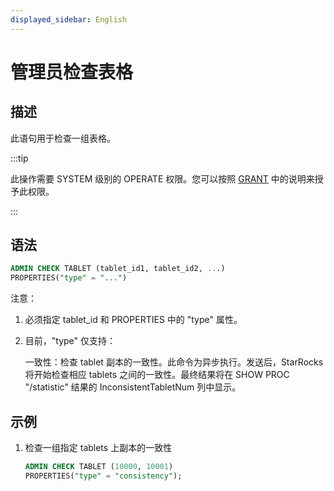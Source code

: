 ```yaml
---
displayed_sidebar: English
---
```


# 管理员检查表格

## 描述

此语句用于检查一组表格。

:::tip

此操作需要 SYSTEM 级别的 OPERATE 权限。您可以按照 [GRANT](../account-management/GRANT.md) 中的说明来授予此权限。

:::

## 语法

```sql
ADMIN CHECK TABLET (tablet_id1, tablet_id2, ...)
PROPERTIES("type" = "...")
```

注意：

1. 必须指定 tablet_id 和 PROPERTIES 中的 "type" 属性。

2. 目前，"type" 仅支持：

   一致性：检查 tablet 副本的一致性。此命令为异步执行。发送后，StarRocks 将开始检查相应 tablets 之间的一致性。最终结果将在 SHOW PROC "/statistic" 结果的 InconsistentTabletNum 列中显示。

## 示例

1. 检查一组指定 tablets 上副本的一致性

   ```sql
   ADMIN CHECK TABLET (10000, 10001)
   PROPERTIES("type" = "consistency");
   ```
